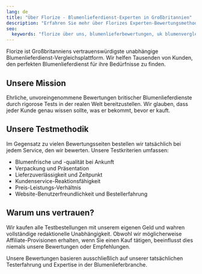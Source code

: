 ```yaml
---
lang: de
title: "Über Florize - Blumenlieferdienst-Experten in Großbritannien"
description: "Erfahren Sie mehr über Florizes Experten-Bewertungsmethodik für Blumenlieferdienste und unser Team."
seo:
  keywords: "florize über uns, blumenlieferbewertungen, uk blumenvergleich"
---
```


Florize ist Großbritanniens vertrauenswürdigste unabhängige Blumenlieferdienst-Vergleichsplattform. Wir helfen Tausenden von Kunden, den perfekten Blumenlieferdienst für ihre Bedürfnisse zu finden.

## Unsere Mission

Ehrliche, unvoreingenommene Bewertungen britischer Blumenlieferdienste durch rigorose Tests in der realen Welt bereitzustellen. Wir glauben, dass jeder Kunde genau wissen sollte, was er bekommt, bevor er kauft.

## Unsere Testmethodik

Im Gegensatz zu vielen Bewertungsseiten bestellen wir tatsächlich bei jedem Service, den wir bewerten. Unsere Testkriterien umfassen:

- Blumenfrische und -qualität bei Ankunft
- Verpackung und Präsentation
- Lieferzuverlässigkeit und Zeitpunkt
- Kundenservice-Reaktionsfähigkeit
- Preis-Leistungs-Verhältnis
- Website-Benutzerfreundlichkeit und Bestellerfahrung

## Warum uns vertrauen?

Wir kaufen alle Testbestellungen mit unserem eigenen Geld und wahren vollständige redaktionelle Unabhängigkeit. Obwohl wir möglicherweise Affiliate-Provisionen erhalten, wenn Sie einen Kauf tätigen, beeinflusst dies niemals unsere Bewertungen oder Empfehlungen.

Unsere Bewertungen basieren ausschließlich auf unserer tatsächlichen Testerfahrung und Expertise in der Blumenlieferbranche.
